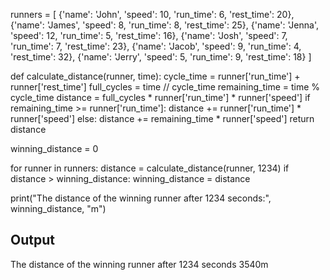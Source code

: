 runners = [
    {'name': 'John', 'speed': 10, 'run_time': 6, 'rest_time': 20},
    {'name': 'James', 'speed': 8, 'run_time': 8, 'rest_time': 25},
    {'name': 'Jenna', 'speed': 12, 'run_time': 5, 'rest_time': 16},
    {'name': 'Josh', 'speed': 7, 'run_time': 7, 'rest_time': 23},
    {'name': 'Jacob', 'speed': 9, 'run_time': 4, 'rest_time': 32},
    {'name': 'Jerry', 'speed': 5, 'run_time': 9, 'rest_time': 18}
]

def calculate_distance(runner, time):
    cycle_time = runner['run_time'] + runner['rest_time']
    full_cycles = time // cycle_time
    remaining_time = time % cycle_time
    distance = full_cycles * runner['run_time'] * runner['speed']
    if remaining_time >= runner['run_time']:
        distance += runner['run_time'] * runner['speed']
    else:
        distance += remaining_time * runner['speed']
    return distance

winning_distance = 0

for runner in runners:
    distance = calculate_distance(runner, 1234)
    if distance > winning_distance:
        winning_distance = distance

print("The distance of the winning runner after 1234 seconds:", winning_distance, "m")

## Output
The distance of the winning runner after 1234 seconds 3540m
